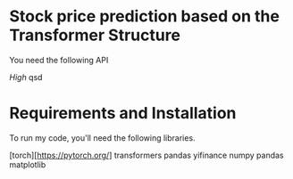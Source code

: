 # Stock price prediction based on the Transformer Structure


You need the following API


*High*
qsd

# Requirements and Installation
To run my code, you'll need the following libraries.

[torch][https://pytorch.org/]
transformers
pandas
yifinance
numpy
pandas
matplotlib

